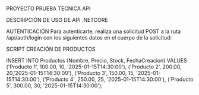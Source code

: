 PROYECTO PRUEBA TECNICA API

DESCRIPCIÓN DE USO DE API .NETCORE

AUTENTICACIÓN
Para autenticarte, realiza una solicitud POST a la ruta /api/auth/login con los siguientes datos en el cuerpo de la solicitud:

SCRIPT CREACIÓN DE PRODUCTOS

INSERT INTO Productos (Nombre, Precio, Stock, FechaCreacion)
VALUES
    ('Producto 1', 100.00, 10, '2025-01-15T14:30:00'),
    ('Producto 2', 200.00, 20,'2025-01-15T14:30:00'),
    ('Producto 3', 150.00, 15, '2025-01-15T14:30:00'),
    ('Producto 4', 250.00, 25, '2025-01-15T14:30:00'),
    ('Producto 5', 300.00, 30, '2025-01-15T14:30:00');
		
